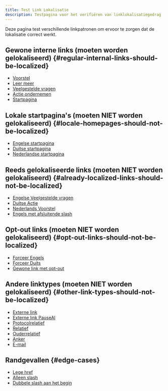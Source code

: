 ```yaml
---
title: Test Link Lokalisatie
description: Testpagina voor het verifiëren van linklokalisatiegedrag
---
```


Deze pagina test verschillende linkpatronen om ervoor te zorgen dat de lokalisatie correct werkt.

## Gewone interne links (moeten worden gelokaliseerd) {#regular-internal-links-should-be-localized}

- [Voorstel](/proposal)
- [Leer meer](/learn)
- [Veelgestelde vragen](/faq)
- [Actie ondernemen](/action)
- [Startpagina](/)

## Lokale startpagina's (moeten NIET worden gelokaliseerd) {#locale-homepages-should-not-be-localized}

- [Engelse startpagina](/en)
- [Duitse startpagina](/de)
- [Nederlandse startpagina](/nl)

## Reeds gelokaliseerde links (moeten NIET worden gelokaliseerd) {#already-localized-links-should-not-be-localized}

- [Engelse Veelgestelde vragen](/en/faq)
- [Duitse Actie](/de/action)
- [Nederlands Voorstel](/nl/proposal)
- [Engels met afsluitende slash](/en/)

## Opt-out links (moeten NIET worden gelokaliseerd) {#opt-out-links-should-not-be-localized}

- [Forceer Engels](/en/proposal#no-localize)
- [Forceer Duits](/de/learn#no-localize)
- [Gewone link met opt-out](/action#no-localize)

## Andere linktypes (moeten NIET worden gelokaliseerd) {#other-link-types-should-not-be-localized}

- [Externe link](https://example.com)
- [Externe link PauseAI](https://pauseai.info/proposal)
- [Protocolrelatief](//example.com)
- [Relatief](./other-page)
- [Ouderrelatief](../parent-page)
- [Anker](#section) <!-- lokaliseer alleen het label -->
- [E-mail](mailto:test@example.com)

## Randgevallen {#edge-cases}

- [Lege href]()
- [Alleen slash](/)
- [Dubbele slash aan het begin](//not-a-locale)